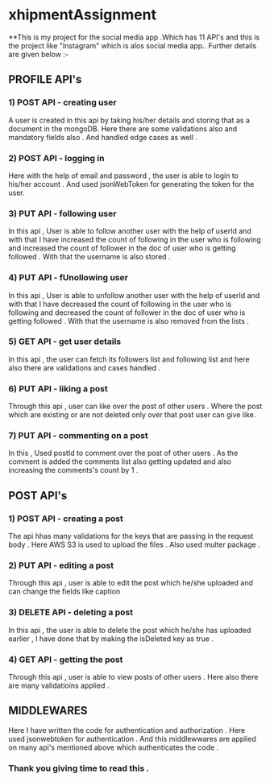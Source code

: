 # xhipmentAssignment

**This is my project for the social media app .Which has 11 API's and this is the project like "Instagram" which is alos social media app..
Further details are given below  :-

## PROFILE API's

### 1) POST API - creating user

A user is created in this api by taking his/her details and storing that as a document in the mongoDB. Here there are some validations also and mandatory fields also . And handled edge cases as well .

### 2) POST API - logging in 

Here with the help of email and password , the user is able to login to his/her account . And used jsonWebToken for generating the token for the user.

### 3) PUT API - following user

In this api , User is able to follow another user with the help of userId and with that I have increased the count of following in the user who is following and increased the count of follower in the doc of user who is getting followed . With that the username is also stored .

### 4) PUT API - fUnollowing user

In this api , User is able to unfollow another user with the help of userId and with that I have decreased the count of following in the user who is following and decreased the count of follower in the doc of user who is getting followed . With that the username is also removed from the lists .

### 5) GET API - get user details

In this api , the user can fetch its followers list and following list and here also there are validations and cases handled .

### 6) PUT API - liking a post

Through this api , user can like over the post of other users . Where the post which are existing or are not deleted only over that post user can give like.

### 7) PUT API - commenting on a post

In this , Used postId to comment over the post of other users . As the comment is added the comments list also getting updated and also increasing the comments's count by 1 .

## POST API's

### 1) POST API - creating a post 

The api hhas many validations for the keys that are passing in the request body . Here AWS S3 is used to upload the files .
Also used multer package .

### 2) PUT API - editing a post 

Through this api , user is able to edit the post which he/she uploaded and can change the fields like caption 

### 3) DELETE API - deleting a post

In this api , the user is able to delete the post which he/she has uploaded earlier , I have done that by making the isDeleted key as true .

### 4) GET API - getting the post

Through this api , user is able to view posts of other users . Here also there are many validatioins applied .

## MIDDLEWARES 

Here I have written the code for authentication and authorization . Here used jsonwebtoken for authentication . And this middlewwares are applied on many api's mentioned above which authenticates the code . 

### Thank you giving time to read this .

